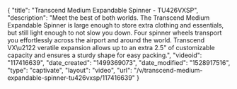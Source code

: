 {
    "title": "Transcend Medium Expandable Spinner - TU426VXSP",
    "description": "Meet the best of both worlds.  The Transcend Medium Expandable Spinner is large enough to store extra clothing and essentials, but still light enough to not slow you down.  Four spinner wheels transport you effortlessly across the airport and around the world.  Transcend VX\u2122 veratile expansion allows up to an extra 2.5\" of customizable capacity and ensures a sturdy shape for easy packing.",
    "videoid": "117416639",
    "date_created": "1499369073",
    "date_modified": "1528917516",
    "type": "captivate",
    "layout": "video",
    "url": "\/v\/transcend-medium-expandable-spinner-tu426vxsp\/117416639"
}